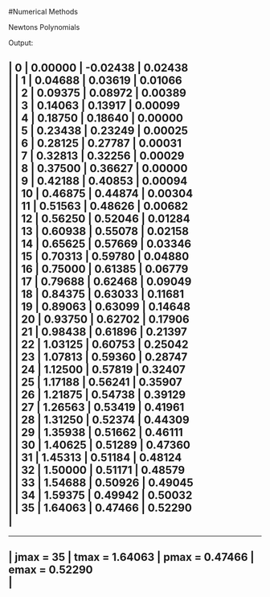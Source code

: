 #Numerical Methods 

Newtons Polynomials 


Output:


|  0  | 	0.00000	   | 	-0.02438	  | 	0.02438		  
|
|  1  | 	0.04688	   | 	0.03619		  | 	0.01066		  
|
|  2  | 	0.09375	   | 	0.08972		  | 	0.00389		  
|
|  3  | 	0.14063	   | 	0.13917		  | 	0.00099		  
|
|  4  | 	0.18750	   | 	0.18640		  | 	0.00000		  
|
|  5  | 	0.23438	   | 	0.23249		  | 	0.00025		  
|
|  6  | 	0.28125	   | 	0.27787		  | 	0.00031		  
|
|  7  | 	0.32813	   | 	0.32256		  | 	0.00029		  
|
|  8  | 	0.37500	   | 	0.36627		  | 	0.00000		  
|
|  9  | 	0.42188	   | 	0.40853		  | 	0.00094		  
|
|  10  | 	0.46875	   | 	0.44874		  | 	0.00304		  
|
|  11  | 	0.51563	   | 	0.48626		  | 	0.00682		  
|
|  12  | 	0.56250	   | 	0.52046		  | 	0.01284		  
|
|  13  | 	0.60938	   | 	0.55078		  | 	0.02158		  
|
|  14  | 	0.65625	   | 	0.57669		  | 	0.03346		  
|
|  15  | 	0.70313	   | 	0.59780		  | 	0.04880		  
|
|  16  | 	0.75000	   | 	0.61385		  | 	0.06779		  
|
|  17  | 	0.79688	   | 	0.62468		  | 	0.09049		  
|
|  18  | 	0.84375	   | 	0.63033		  | 	0.11681		  
|
|  19  | 	0.89063	   | 	0.63099		  | 	0.14648		  
|
|  20  | 	0.93750	   | 	0.62702		  | 	0.17906		  
|
|  21  | 	0.98438	   | 	0.61896		  | 	0.21397		  
|
|  22  | 	1.03125	   | 	0.60753		  | 	0.25042		  
|
|  23  | 	1.07813	   | 	0.59360		  | 	0.28747		  
|
|  24  | 	1.12500	   | 	0.57819		  | 	0.32407		  
|
|  25  | 	1.17188	   | 	0.56241		  | 	0.35907		  
|
|  26  | 	1.21875	   | 	0.54738		  | 	0.39129		  
|
|  27  | 	1.26563	   | 	0.53419		  | 	0.41961		  
|
|  28  | 	1.31250	   | 	0.52374		  | 	0.44309		  
|
|  29  | 	1.35938	   | 	0.51662		  | 	0.46111		  
|
|  30  | 	1.40625	   | 	0.51289		  | 	0.47360		  
|
|  31  | 	1.45313	   | 	0.51184		  | 	0.48124		  
|
|  32  | 	1.50000	   | 	0.51171		  | 	0.48579		  
|
|  33  | 	1.54688	   | 	0.50926		  | 	0.49045		  
|
|  34  | 	1.59375	   | 	0.49942		  | 	0.50032		  
|
|  35  | 	1.64063	   | 	0.47466		  | 	0.52290		  
|
---------------------------------------------------------------------------
---------------------------------------------------------------------------
| jmax = 35 | tmax = 1.64063	| pmax = 0.47466  |	emax = 0.52290	  
|
---------------------------------------------------------------------------

